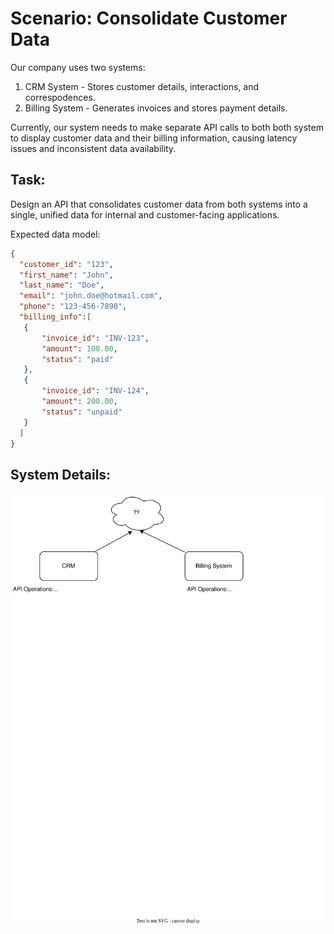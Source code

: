# Scenario: Consolidate Customer Data

Our company uses two systems:

1. CRM System - Stores customer details, interactions, and correspodences. 
2. Billing System - Generates invoices and stores payment details.

Currently, our system needs to make separate API calls to both both system to display customer data and their billing information, causing latency issues and inconsistent data availability.

## Task:

Design an API that consolidates customer data from both systems into a single, unified data for internal and customer-facing applications.

Expected data model:

```json
{
  "customer_id": "123",
  "first_name": "John",
  "last_name": "Doe",
  "email": "john.doe@hotmail.com",
  "phone": "123-456-7890",
  "billing_info":[
   {
       "invoice_id": "INV-123",
       "amount": 100.00,
       "status": "paid"
   },
   {
       "invoice_id": "INV-124",
       "amount": 200.00,
       "status": "unpaid"
   }
  ]
}
```

## System Details:

![unified-api](unified-api.drawio.svg)

